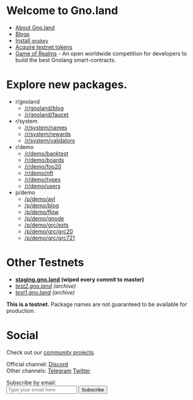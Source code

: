 # Welcome to **Gno.land**

 * [About Gno.land](https://www.gno.land/about)
 * [Blogs](https://test3.gno.land/r/gnoland/blog)
 * [Install `gnokey`](https://github.com/gnolang/gno/)
 * [Acquire testnet tokens](https://test3.gno.land/faucet)
 * [Game of Realms](https://www.gno.land/game-of-realms) - An open worldwide competition for developers to build the best Gnolang smart-contracts.

# Explore new packages.

* r/gnoland
  * [/r/gnoland/blog](https://test3.gno.land/r/gnoland/blog)
  * [/r/gnoland/faucet](https://test3.gno.land/r/gnoland/faucet)
* r/system
  * [/r/system/names](https://test3.gno.land/r/system/names)
  * [/r/system/rewards](https://test3.gno.land/r/system/rewards)
  * [/r/system/validators](https://test3.gno.land/r/system/validators)
* r/demo
  * [/r/demo/banktest](https://test3.gno.land/r/demo/banktest)
  * [/r/demo/boards](https://test3.gno.land/r/demo/boards)
  * [/r/demo/foo20](https://test3.gno.land/r/demo/foo20)
  * [/r/demo/nft](https://test3.gno.land/r/demo/nft)
  * [/r/demo/types](https://test3.gno.land/r/demo/types)
  * [/r/demo/users](https://test3.gno.land/r/demo/users)
* p/demo
  * [/p/demo/avl](https://test3.gno.land/p/demo/avl)
  * [/p/demo/blog](https://test3.gno.land/p/demo/blog)
  * [/p/demo/flow](https://test3.gno.land/p/demo/flow)
  * [/p/demo/gnode](https://test3.gno.land/p/demo/gnode)
  * [/p/demo/grc/exts](https://test3.gno.land/p/demo/grc/exts)
  * [/p/demo/grc/grc20](https://test3.gno.land/p/demo/grc/grc20)
  * [/p/demo/grc/grc721](https://test3.gno.land/p/demo/grc/grc721)

# Other Testnets

   * **[staging.gno.land](https://staging.gno.land) (wiped every commit to master)**
   * _[test2.gno.land](https://test2.gno.land) (archive)_
   * _[test1.gno.land](https://test1.gno.land) (archive)_

**This is a testnet.**
Package names are not guaranteed to be available for production.

# Social

Check out our [community projects](https://github.com/gnolang/awesome-gno).

Official channel: [Discord](https://discord.gg/S8nKUqwkPn)<br />
Other channels: [Telegram](https://t.me/gnoland) [Twitter](https://twitter.com/_gnoland)

<div id="mc_embed_signup">
<form action="https://land.us18.list-manage.com/subscribe/post?u=8befe3303cf82796d2c1a1aff&amp;id=271812000b&amp;f_id=009170e7f0" method="post" id="mc-embedded-subscribe-form" name="mc-embedded-subscribe-form" class="validate" target="_self">
  <label for="mce-EMAIL">Subscribe by email:</label>
  <div id="mc_embed_signup_scroll">
  	<div class="mc-field-group">
  		<input type="email" value="" name="EMAIL" class="required email" id="mce-EMAIL" placeholder="Type your email here" required>
  		<input type="submit" value="Subscribe" name="subscribe" id="mc-embedded-subscribe" class="button">
  		<span id="mce-EMAIL-HELPERTEXT" class="helper_text"></span>
  	</div>
  	<div id="mce-responses" class="clear">
  		<div class="response" id="mce-error-response" style="display:none"></div>
  		<div class="response" id="mce-success-response" style="display:none"></div>
  	</div>
  	<div style="position: absolute; left: -5000px;" aria-hidden="true"><input type="text" name="b_8befe3303cf82796d2c1a1aff_271812000b" tabindex="-1" value=""></div>
  </div>
</form>
</div>
